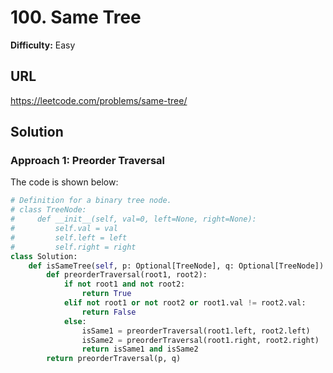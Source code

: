 # 100. Same Tree

**Difficulty:** Easy

## URL

https://leetcode.com/problems/same-tree/

## Solution

### Approach 1: Preorder Traversal

The code is shown below:

```python
# Definition for a binary tree node.
# class TreeNode:
#     def __init__(self, val=0, left=None, right=None):
#         self.val = val
#         self.left = left
#         self.right = right
class Solution:
    def isSameTree(self, p: Optional[TreeNode], q: Optional[TreeNode]) -> bool:
        def preorderTraversal(root1, root2):
            if not root1 and not root2:
                return True
            elif not root1 or not root2 or root1.val != root2.val:
                return False
            else:
                isSame1 = preorderTraversal(root1.left, root2.left)
                isSame2 = preorderTraversal(root1.right, root2.right)
                return isSame1 and isSame2
        return preorderTraversal(p, q)
```
